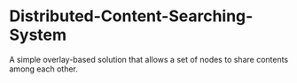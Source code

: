 # Distributed-Content-Searching-System
A simple overlay-based solution that allows a set of nodes to share contents among each other.
